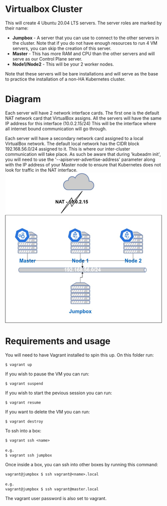 # Virtualbox Cluster
This will create 4 Ubuntu 20.04 LTS servers. The server roles are marked by their name:  
* **Jumpbox** - A server that you can use to connect to the other servers in the cluster. Note that if you do not have enough resources to run 4 VM servers, you can skip the creation of this server.
* **Master** - This has more RAM and CPU than the other servers and will serve as our Control Plane server.
* **Node1/Node2** - This will be your 2 worker nodes.  

Note that these servers will be bare installations and will serve as the base to practice the installation of a non-HA Kubernetes cluster.  

# Diagram  
Each server will have 2 network interface cards. The first one is the default NAT network card that VirtualBox assigns. All the servers will have the same IP address for this interface (10.0.2.15/24) This will be the interface where all internet bound communication will go through.  

Each server will have a secondary network card assigned to a local VirtualBox network. The default local network has the CIDR block 192.168.56.0/24 assigned to it. This is where our inter-cluster communication will take place. As such be aware that during 'kubeadm init', you will need to use the '--apiserver-advertise-address' parameter along with the IP address of your Master node to ensure that Kubernetes does not look for traffic in the NAT interface.  
![VBox Diagram](diagram/VBox_Setup.jpg)

# Requirements and usage
You will need to have Vagrant installed to spin this up. On this folder run:  
```
$ vagrant up
```
If you wish to pause the VM you can run:
```
$ vagrant suspend
```
If you wish to start the pevious session you can run:
```
$ vagrant resume
```
If you want to delete the VM you can run:
```
$ vagrant destroy
```
To ssh into a box:  
```
$ vagrant ssh <name>

e.g.
$ vagrant ssh jumpbox
```
Once inside a box, you can ssh into other boxes by running this command:  
```
vagrant@jumpbox $ ssh vagrant@<name>.local

e.g.
vagrant@jumpbox $ ssh vagrant@master.local
```
The vagrant user password is also set to vagrant.
